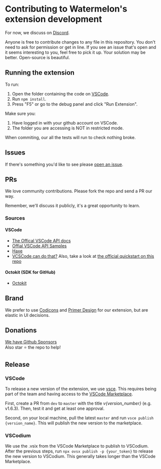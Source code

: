 # Contributing to Watermelon's extension development

For now, we discuss on [Discord](https://t.co/fMIlnb9egq).

Anyone is free to contribute changes to any file in this repository. You don't need to ask for permission or get in line. If you see an issue that's open and it seems interesting to you, feel free to pick it up. Your solution may be better. Open-source is beautiful. 

## Running the extension
To run:
1. Open the folder containing the code on [VSCode](https://code.visualstudio.com/download).
2. Run `npm install`.
3. Press "F5" or go to the debug panel and click "Run Extension".

Make sure you:
1. Have logged in with your github account on VSCode.
2. The folder you are accessing is NOT in restricted mode.

When commiting, our all the tests will run to check nothing broke.

## Issues
If there's something you'd like to see please [open an issue](https://github.com/watermelontools/wm-extension/issues/new).

## PRs

We love community contributions. Please fork the repo and send a PR our way.

Remember, we'll discuss it publicly, it's a great opportunity to learn.

### Sources

#### VSCode
- [The Offical VSCode API docs](https://code.visualstudio.com/api/references/vscode-api)
- [Offial VSCode API Samples](https://github.com/microsoft/vscode-extension-samples)
- [Haxe](https://vshaxe.github.io/vscode-extern/)
- [VCSCode can do that?](https://vscodecandothat.com/)
Also, take a look at [the official quickstart on this repo](/vsc-extension-quickstart.md)
#### Octokit (SDK for GitHub)

- [Octokit](https://octokit.github.io/)

## Brand

We prefer to use [Codicons](https://microsoft.github.io/vscode-codicons/dist/codicon.html) and [Primer Design](https://primer.style/) for our extension, but are elastic in UI decisions.

## Donations
[We have Github Sponsors](https://github.com/sponsors/watermelontools)  
Also star :star: the repo to help!

## Release

### VSCode

To release a new version of the extension, we use [vsce](https://code.visualstudio.com/api/working-with-extensions/publishing-extension#vsce). This requires being part of the team and having access to the [VSCode Marketplace](https://marketplace.visualstudio.com/manage/publishers/watermelon-tools).

First, create a PR from `dev` to `master` with the title _v{version_number}_ (e.g. v1.6.3). Then, test it and get at least one approval.

Second, on your local machine, pull the latest `master` and run `vsce publish {version_name}`. This will publish the new version to the marketplace.

### VSCodium

We use the .vsix from the VSCode Marketplace to publish to VSCodium. After the previous steps, run `npx ovsx publish -p {your_token}` to release the new version to VSCodium. This generally takes longer than the VSCode Marketplace.
